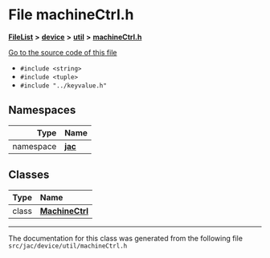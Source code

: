 

# File machineCtrl.h



[**FileList**](files.md) **>** [**device**](dir_7dcf813d97a5be213fa89559baaee677.md) **>** [**util**](dir_5f36e4b8294e45bcbbea85a29a4cc9c0.md) **>** [**machineCtrl.h**](machineCtrl_8h.md)

[Go to the source code of this file](machineCtrl_8h_source.md)



* `#include <string>`
* `#include <tuple>`
* `#include "../keyvalue.h"`













## Namespaces

| Type | Name |
| ---: | :--- |
| namespace | [**jac**](namespacejac.md) <br> |


## Classes

| Type | Name |
| ---: | :--- |
| class | [**MachineCtrl**](classjac_1_1MachineCtrl.md) <br> |



















































------------------------------
The documentation for this class was generated from the following file `src/jac/device/util/machineCtrl.h`

